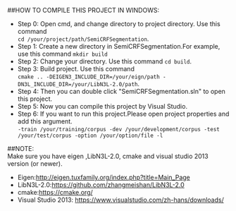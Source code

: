 ##HOW TO COMPILE THIS PROJECT IN WINDOWS:</br>
* Step 0: Open cmd, and change directory to project directory. Use this command </br> `cd /your/project/path/SemiCRFSegmentation`. </br>
* Step 1: Create a new directory in SemiCRFSegmentation.For example, use this command `mkdir build` </br>
* Step 2: Change your directory. Use this command `cd build`. </br>
* Step 3: Build project. Use this command </br> `cmake .. -DEIGEN3_INCLUDE_DIR=/your/eign/path -DN3L_INCLUDE_DIR=/your/LibN3L-2.0/path`. </br>
* Step 4: Then you can double click "SemiCRFSegmentation.sln" to open this project. </br>
* Step 5: Now you can compile this project by Visual Studio. </br>
* Step 6: If you want to run this project.Please open project properties and add this argument. </br>
`-train /your/training/corpus -dev /your/development/corpus -test /your/test/corpus -option /your/option/file -l` </br>

##NOTE:</br> 
Make sure you have eigen ,LibN3L-2.0, cmake and visual studio 2013 version (or newer). </br>
* Eigen:http://eigen.tuxfamily.org/index.php?title=Main_Page </br>
* LibN3L-2.0:https://github.com/zhangmeishan/LibN3L-2.0 </br>
* cmake:https://cmake.org/</br>
* Visual Studio 2013: https://www.visualstudio.com/zh-hans/downloads/
